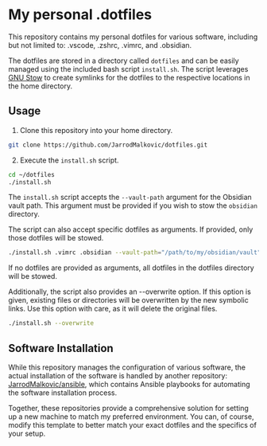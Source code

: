 # My personal .dotfiles

This repository contains my personal dotfiles for various software, including but not limited to: .vscode, .zshrc, .vimrc, and .obsidian.

The dotfiles are stored in a directory called `dotfiles` and can be easily managed using the included bash script `install.sh`. The script leverages [GNU Stow](https://www.gnu.org/software/stow/) to create symlinks for the dotfiles to the respective locations in the home directory.

## Usage

1. Clone this repository into your home directory.

```bash
git clone https://github.com/JarrodMalkovic/dotfiles.git
```

2. Execute the `install.sh` script.

```bash
cd ~/dotfiles
./install.sh
```

The `install.sh` script accepts the `--vault-path` argument for the Obsidian vault path. This argument must be provided if you wish to stow the `obsidian` directory.

The script can also accept specific dotfiles as arguments. If provided, only those dotfiles will be stowed.

```bash
./install.sh .vimrc .obsidian --vault-path="/path/to/my/obsidian/vault"
```

If no dotfiles are provided as arguments, all dotfiles in the dotfiles directory will be stowed.

Additionally, the script also provides an --overwrite option. If this option is given, existing files or directories will be overwritten by the new symbolic links. Use this option with care, as it will delete the original files.

```bash
./install.sh --overwrite
```

## Software Installation

While this repository manages the configuration of various software, the actual installation of the software is handled by another repository: [JarrodMalkovic/ansible](https://github.com/JarrodMalkovic/ansible), which contains Ansible playbooks for automating the software installation process.

Together, these repositories provide a comprehensive solution for setting up a new machine to match my preferred environment. You can, of course, modify this template to better match your exact dotfiles and the specifics of your setup.